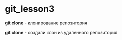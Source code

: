 # git_lesson3

**git clone** - клонирование репозитория

**git clone** - создали клон из удаленного репозитория



